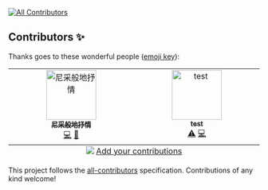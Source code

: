 <!-- ALL-CONTRIBUTORS-BADGE:START - Do not remove or modify this section -->
[![All Contributors](https://img.shields.io/badge/all_contributors-2-orange.svg?style=flat-square)](#contributors-)
<!-- ALL-CONTRIBUTORS-BADGE:END -->

## Contributors ✨

Thanks goes to these wonderful people ([emoji key](https://allcontributors.org/docs/en/emoji-key)):

<!-- ALL-CONTRIBUTORS-LIST:START - Do not remove or modify this section -->
<!-- prettier-ignore-start -->
<!-- markdownlint-disable -->
<table>
  <tbody>
    <tr>
      <td align="center" valign="top" width="14.28%"><a href="https://www.wztlink1013.com/"><img src="https://avatars.githubusercontent.com/u/50895943?v=4?s=100" width="100px;" alt="尼采般地抒情"/><br /><sub><b>尼采般地抒情</b></sub></a><br /><a href="https://github.com/wztlink1013/kittyui/commits?author=wztlink1013" title="Code">💻</a> <a href="https://github.com/wztlink1013/kittyui/commits?author=wztlink1013" title="Documentation">📖</a></td>
      <td align="center" valign="top" width="14.28%"><a href="https://github.com/test"><img src="https://avatars.githubusercontent.com/u/383316?v=4?s=100" width="100px;" alt="test"/><br /><sub><b>test</b></sub></a><br /><a href="https://github.com/wztlink1013/kittyui/commits?author=test" title="Tests">⚠️</a> <a href="https://github.com/wztlink1013/kittyui/commits?author=test" title="Code">💻</a></td>
    </tr>
  </tbody>
  <tfoot>
    <tr>
      <td align="center" size="13px" colspan="7">
        <img src="https://raw.githubusercontent.com/all-contributors/all-contributors-cli/1b8533af435da9854653492b1327a23a4dbd0a10/assets/logo-small.svg">
          <a href="https://all-contributors.js.org/docs/en/bot/usage">Add your contributions</a>
        </img>
      </td>
    </tr>
  </tfoot>
</table>

<!-- markdownlint-restore -->
<!-- prettier-ignore-end -->

<!-- ALL-CONTRIBUTORS-LIST:END -->

This project follows the [all-contributors](https://github.com/all-contributors/all-contributors) specification. Contributions of any kind welcome!
